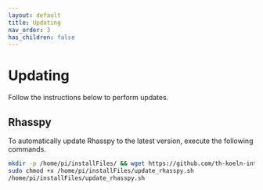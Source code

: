 ```yaml
---
layout: default
title: Updating
nav_order: 3
has_children: false
---
```


# Updating
Follow the instructions below to perform updates.

## Rhasspy
To automatically update Rhasspy to the latest version, execute the following commands.

```bash
mkdir -p /home/pi/installFiles/ && wget https://github.com/th-koeln-intia/ip-sprachassistent-team4/raw/master/scripts/update_rhasspy.sh -O /home/pi/installFiles/update_rhasspy.sh
sudo chmod +x /home/pi/installFiles/update_rhasspy.sh
/home/pi/installFiles/update_rhasspy.sh
```
